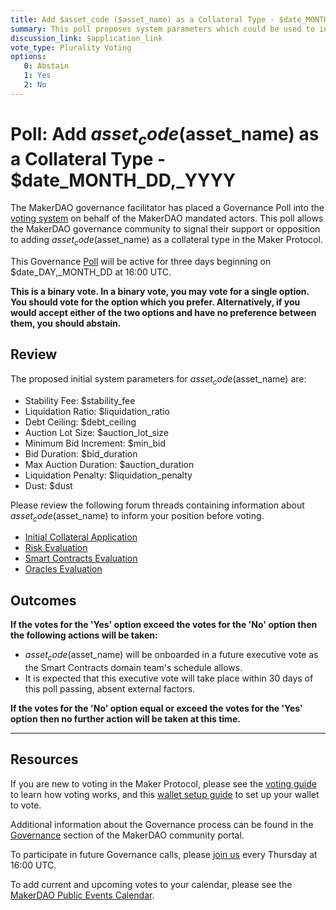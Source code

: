 ```yaml
---
title: Add $asset_code ($asset_name) as a Collateral Type - $date_MONTH_DD,_YYYY
summary: This poll proposes system parameters which could be used to initialize $asset_code ($asset_name) as a new collateral type.
discussion_link: $application_link
vote_type: Plurality Voting
options:
   0: Abstain
   1: Yes
   2: No
---
```

# Poll: Add $asset_code ($asset_name) as a Collateral Type - $date_MONTH_DD,_YYYY

The MakerDAO governance facilitator has placed a Governance Poll into the [voting system](https://vote.makerdao.com/polling) on behalf of the MakerDAO mandated actors. This poll allows the MakerDAO governance community to signal their support or opposition to adding $asset_code ($asset_name) as a collateral type in the Maker Protocol.

This Governance [Poll](https://community-development.makerdao.com/en/learn/governance/on-chain-gov) will be active for three days beginning on $date_DAY,_MONTH_DD at 16:00 UTC.

**This is a binary vote. In a binary vote, you may vote for a single option. You should vote for the option which you prefer. Alternatively, if you would accept either of the two options and have no preference between them, you should abstain.**

## Review

The proposed initial system parameters for $asset_code ($asset_name) are:

* Stability Fee: $stability_fee
* Liquidation Ratio: $liquidation_ratio
* Debt Ceiling: $debt_ceiling
* Auction Lot Size: $auction_lot_size
* Minimum Bid Increment: $min_bid
* Bid Duration: $bid_duration
* Max Auction Duration: $auction_duration
* Liquidation Penalty: $liquidation_penalty
* Dust: $dust

Please review the following forum threads containing information about $asset_code ($asset_name) to inform your position before voting.
* [Initial Collateral Application]($application_link)
* [Risk Evaluation]($risk_link)
* [Smart Contracts Evaluation]($sc_link)
* [Oracles Evaluation]($oracles_link)

## Outcomes

**If the votes for the 'Yes' option exceed the votes for the 'No' option then the following actions will be taken:**
* $asset_code ($asset_name) will be onboarded in a future executive vote as the Smart Contracts domain team's schedule allows. 
* It is expected that this executive vote will take place within 30 days of this poll passing, absent external factors.

**If the votes for the 'No' option equal or exceed the votes for the 'Yes' option then no further action will be taken at this time.**

---

## Resources

If you are new to voting in the Maker Protocol, please see the [voting guide](https://community-development.makerdao.com/en/learn/governance/how-voting-works/) to learn how voting works, and this [wallet setup guide](https://community-development.makerdao.com/en/learn/governance/voting-setup/) to set up your wallet to vote.

Additional information about the Governance process can be found in the [Governance](https://community-development.makerdao.com/en/learn/governance) section of the MakerDAO community portal.

To participate in future Governance calls, please [join us](https://github.com/makerdao/community/tree/master/governance/governance-and-risk-meetings) every Thursday at 16:00 UTC.

To add current and upcoming votes to your calendar, please see the [MakerDAO Public Events Calendar](https://calendar.google.com/calendar/embed?src=makerdao.com_3efhm2ghipksegl009ktniomdk%40group.calendar.google.com&ctz=UTC&mode=week&showCalendars=0&showPrint=0).
